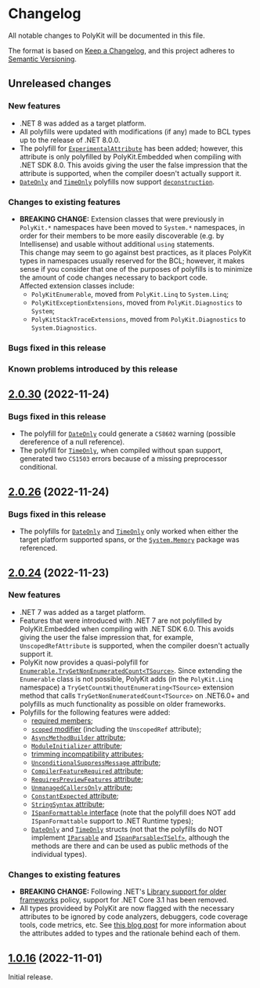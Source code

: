 # Changelog

All notable changes to PolyKit will be documented in this file.

The format is based on [Keep a Changelog](https://keepachangelog.com/en/1.0.0/),
and this project adheres to [Semantic Versioning](https://semver.org/spec/v2.0.0.html).

## Unreleased changes

### New features

- .NET 8 was added as a target platform.
- All polyfills were updated with modifications (if any) made to BCL types up to the release of .NET 8.0.0.
- The polyfill for [`ExperimentalAttribute`](https://learn.microsoft.com/en-us/dotnet/api/system.diagnostics.codeanalysis.experimentalattribute) has been added; however, this attribute is only polyfilled by PolyKit.Embedded when compiling with .NET SDK 8.0. This avoids giving the user the false impression that the attribute is supported, when the compiler doesn't actually support it.
- [`DateOnly`](https://learn.microsoft.com/en-us/dotnet/api/system.dateonly) and [`TimeOnly`](https://learn.microsoft.com/en-us/dotnet/api/system.timeonly) polyfills now support [`deconstruction`](https://learn.microsoft.com/en-us/dotnet/csharp/fundamentals/functional/deconstruct).

### Changes to existing features

- **BREAKING CHANGE:** Extension classes that were previously in `PolyKit.*` namespaces have been moved to `System.*` namespaces, in order for their members to be more easily discoverable (e.g. by Intellisense) and usable without additional `using` statements.  
This change may seem to go against best practices, as it places PolyKit types in namespaces usually reserved for the BCL; however, it makes sense if you consider that one of the purposes of polyfills is to minimize the amount of code changes necessary to backport code.  
Affected extension classes include:
  - `PolyKitEnumerable`, moved from `PolyKit.Linq` to `System.Linq`;
  - `PolyKitExceptionExtensions`, moved from `PolyKit.Diagnostics` to `System`;
  - `PolyKitStackTraceExtensions`, moved from `PolyKit.Diagnostics` to `System.Diagnostics`.

### Bugs fixed in this release

### Known problems introduced by this release

## [2.0.30](https://github.com/Tenacom/PolyKit/releases/tag/2.0.30) (2022-11-24)

### Bugs fixed in this release

- The polyfill for [`DateOnly`](https://learn.microsoft.com/en-us/dotnet/api/system.dateonly) could generate a `CS8602` warning (possible dereference of a null reference).
- The polyfill for [`TimeOnly`](https://learn.microsoft.com/en-us/dotnet/api/system.timeonly), when compiled without span support, generated two `CS1503` errors because of a missing preprocessor conditional.

## [2.0.26](https://github.com/Tenacom/PolyKit/releases/tag/2.0.26) (2022-11-24)

### Bugs fixed in this release

- The polyfills for [`DateOnly`](https://learn.microsoft.com/en-us/dotnet/api/system.dateonly) and [`TimeOnly`](https://learn.microsoft.com/en-us/dotnet/api/system.timeonly) only worked when either the target platform supported spans, or the [`System.Memory`](https://www.nuget.org/packages/System.Memory) package was referenced.

## [2.0.24](https://github.com/Tenacom/PolyKit/releases/tag/2.0.24) (2022-11-23)

### New features

- .NET 7 was added as a target platform.
- Features that were introduced with .NET 7 are not polyfilled by PolyKit.Embedded when compiling with .NET SDK 6.0. This avoids giving the user the false impression that, for example, `UnscopedRefAttribute` is supported, when the compiler doesn't actually support it.
- PolyKit now provides a quasi-polyfill for [`Enumerable.TryGetNonEnumeratedCount<TSource>`](https://learn.microsoft.com/en-us/dotnet/api/system.linq.enumerable.trygetnonenumeratedcount). Since extending the `Enumerable` class is not possible, PolyKit adds (in the `PolyKit.Linq` namespace) a `TryGetCountWithoutEnumerating<TSource>` extension method that calls `TryGetNonEnumeratedCount<TSource>` on .NET6.0+ and polyfills as much functionality as possible on older frameworks.
- Polyfills for the following features were added:
  - [required members](https://learn.microsoft.com/en-us/dotnet/csharp/whats-new/csharp-11#required-members);
  - [`scoped` modifier](https://learn.microsoft.com/en-us/dotnet/csharp/language-reference/proposals/csharp-11.0/low-level-struct-improvements) (including the `UnscopedRef` attribute);
  - [`AsyncMethodBuilder` attribute](https://learn.microsoft.com/en-us/dotnet/csharp/language-reference/attributes/general#asyncmethodbuilder-attribute);
  - [`ModuleInitializer` attribute](https://learn.microsoft.com/en-us/dotnet/csharp/language-reference/attributes/general#moduleinitializer-attribute);
  - [trimming incompatibility attributes](https://learn.microsoft.com/en-us/dotnet/core/deploying/trimming/prepare-libraries-for-trimming#resolve-trim-warnings);
  - [`UnconditionalSuppressMessage` attribute](https://learn.microsoft.com/en-us/dotnet/core/deploying/trimming/prepare-libraries-for-trimming#unconditionalsuppressmessage);
  - [`CompilerFeatureRequired` attribute](https://github.com/dotnet/runtime/issues/66167);
  - [`RequiresPreviewFeatures` attribute](https://github.com/dotnet/designs/blob/main/accepted/2021/preview-features/preview-features.md);
  - [`UnmanagedCallersOnly` attribute](https://learn.microsoft.com/en-us/dotnet/csharp/language-reference/proposals/csharp-9.0/function-pointers#systemruntimeinteropservicesunmanagedcallersonlyattribute);
  - [`ConstantExpected` attribute](https://learn.microsoft.com/en-us/dotnet/api/system.diagnostics.codeanalysis.constantexpectedattribute);
  - [`StringSyntax` attribute](https://github.com/dotnet/runtime/issues/62505);
  - [`ISpanFormattable` interface](https://learn.microsoft.com/en-us/dotnet/api/system.ispanformattable) (note that the polyfill does NOT add `ISpanFormattable` support to .NET Runtime types);
  - [`DateOnly`](https://learn.microsoft.com/en-us/dotnet/api/system.dateonly) and [`TimeOnly`](https://learn.microsoft.com/en-us/dotnet/api/system.timeonly) structs (not that the polyfills do NOT implement [`IParsable`](https://learn.microsoft.com/en-us/dotnet/api/system.iparsable) and [`ISpanParsable<TSelf>`](https://learn.microsoft.com/en-us/dotnet/api/system.ispanparsable-1), although the methods are there and can be used as public methods of the individual types).

### Changes to existing features

- **BREAKING CHANGE:** Following .NET's [Library support for older frameworks](https://learn.microsoft.com/en-us/dotnet/core/compatibility/core-libraries/7.0/old-framework-support) policy, support for .NET Core 3.1 has been removed.
- All types provideed by PolyKit are now flagged with the necessary attributes to be ignored by code analyzers, debuggers, code coverage tools, code metrics, etc. See [this blog post](https://riccar.do/posts/2022/2022-05-30-well-behaved-guest-code.html) for more information about the attributes added to types and the rationale behind each of them.

## [1.0.16](https://github.com/Tenacom/PolyKit/releases/tag/1.0.16) (2022-11-01)

Initial release.
